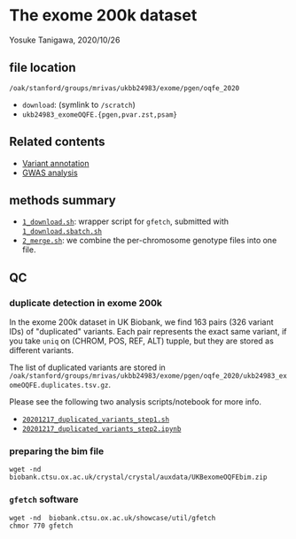 # The exome 200k dataset

Yosuke Tanigawa, 2020/10/26

## file location

`/oak/stanford/groups/mrivas/ukbb24983/exome/pgen/oqfe_2020`

- `download`: (symlink to `/scratch`)
- `ukb24983_exomeOQFE.{pgen,pvar.zst,psam}`

## Related contents

- [Variant annotation](/17_annotation/20201025_exome_oqfe_2020)
- [GWAS analysis](/04_gwas/extras/20201026_exome_gwas_parallel)

## methods summary

- [`1_download.sh`](1_download.sh): wrapper script for `gfetch`, submitted with [`1_download.sbatch.sh`](1_download.sbatch.sh)
- [`2_merge.sh`](2_merge.sh): we combine the per-chromosome genotype files into one file.

## QC

### duplicate detection in exome 200k

In the exome 200k dataset in UK Biobank, we find 163 pairs (326 variant IDs) of "duplicated" variants. Each pair represents the exact same variant, if you take `uniq` on (CHROM, POS, REF, ALT) tupple, but they are stored as different variants.

The list of duplicated variants are stored in `/oak/stanford/groups/mrivas/ukbb24983/exome/pgen/oqfe_2020/ukb24983_exomeOQFE.duplicates.tsv.gz`.

Please see the following two analysis scripts/notebook for more info.

- [`20201217_duplicated_variants_step1.sh`](20201217_duplicated_variants_step1.sh)
- [`20201217_duplicated_variants_step2.ipynb`](20201217_duplicated_variants_step2.ipynb)

### preparing the bim file

```
wget -nd  biobank.ctsu.ox.ac.uk/crystal/crystal/auxdata/UKBexomeOQFEbim.zip
```

### `gfetch` software

```
wget -nd  biobank.ctsu.ox.ac.uk/showcase/util/gfetch
chmor 770 gfetch
```


